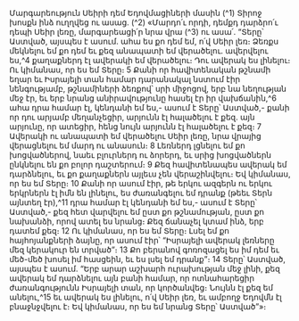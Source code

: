 
Մարգարեություն Սեիրի դեմ
Եդովմացիների մասին
(^1) Տիրոջ խոսքն ինձ ուղղվեց ու ասաց. (^2) «Մարդո՛ւ որդի, դեմքդ դարձրո՛ւ դեպի Սեիր լեռը, մարգարեացի՛ր նրա վրա
(^3) ու ասա՛. “Տերը՝ Աստված, այսպես է ասում. ահա ես քո դեմ եմ, ո՛վ Սեիր լեռ։ Ձեռքս մեկնելու եմ քո դեմ եւ քեզ
անապատի եմ վերածելու. ավերվելու ես,^4 քաղաքներդ էլ ավերակի եմ վերածելու։ Դու ավերակ ես լինելու։ Ու կիմանաս,
որ ես եմ Տերը։ 5 Քանի որ հավիտենական թշնամի եղար եւ Իսրայելի տան համար դարանակալ նստում էիր
նենգությամբ, թշնամիների ձեռքով՝ սրի միջոցով, երբ նա նեղության մեջ էր, եւ երբ նրանց անիրավությունը հասել էր իր
վախճանին,^6 ահա դրա համար էլ, կենդանի եմ ես,- ասում է Տերը՝ Աստված,- քանի որ դու արյամբ մեղանչեցիր, արյունն
էլ հալածելու է քեզ. այն արյունը, որ ատեցիր, հենց նույն արյունն էլ հալածելու է քեզ։ 7 Ավերակի ու անապատի եմ
վերածելու Սեիր լեռը, նրա վրայից վերացնելու եմ մարդ ու անասուն։ 8 Լեռներդ լցնելու եմ քո խոցվածներով, նաեւ
բլուրներդ ու ձորերդ, եւ սրից խոցվածներն ընկնելու են քո բոլոր դաշտերում։ 9 Քեզ հավիտենապես ավերակ եմ
դարձնելու, եւ քո քաղաքներն այլեւս չեն վերաշինվելու։ Եվ կիմանաս, որ ես եմ Տերը։ 10 Քանի որ ասում էիր, թե երկու
ազգերն ու երկու երկրներն էլ իմն են լինելու, ես ժառանգելու եմ դրանք (թեեւ Տերն այնտեղ էր),^11 դրա համար էլ կենդանի
եմ ես,- ասում է Տերը՝ Աստված,- քեզ հետ վարվելու եմ ըստ քո թշնամության, ըստ քո նախանձի, որով ատել ես նրանց։
Քեզ ճանաչել կտամ ինձ, երբ դատեմ քեզ։ 12 Ու կիմանաս, որ ես եմ Տերը։ Լսել եմ քո հայհոյանքների ձայնը, որ ասում
էիր՝ “Իսրայելի ավերակ լեռները մեզ կերակուր են տրված”։ 13 Քո բերանով գոռոզացել ես իմ դեմ եւ մեծ-մեծ խոսել իմ
հասցեին, եւ ես լսել եմ դրանք”։ 14 Տերը՝ Աստված, այսպես է ասում. “Երբ արար աշխարհ ուրախության մեջ լինի, քեզ
ավերակ եմ դարձնելու այն բանի համար, որ ոտնահարեցիր ժառանգությունն Իսրայելի տան, որ կործանվեց։ Նույնն էլ
քեզ եմ անելու,^15 եւ ավերակ ես լինելու, ո՛վ Սեիր լեռ, եւ ամբողջ Եդովմն էլ բնաջնջվելու է։ Եվ կիմանաս, որ ես եմ նրանց
Տերը՝ Աստված”»։
